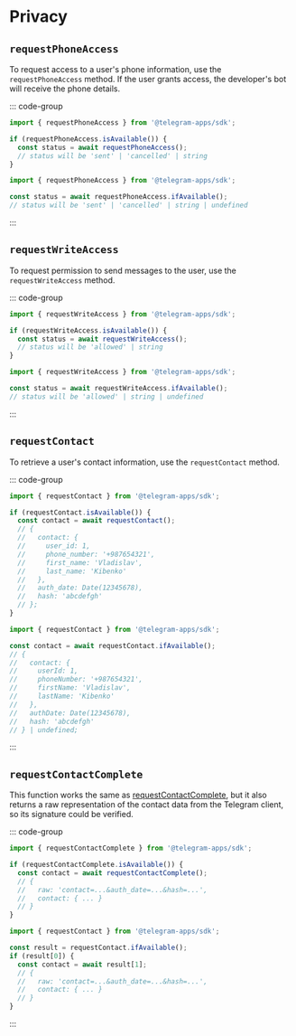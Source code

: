 # Privacy

## `requestPhoneAccess`

To request access to a user's phone information, use the `requestPhoneAccess` method. If the user
grants access, the developer's bot will receive the phone details.

::: code-group

```ts [Using isAvailable]
import { requestPhoneAccess } from '@telegram-apps/sdk';

if (requestPhoneAccess.isAvailable()) {
  const status = await requestPhoneAccess();
  // status will be 'sent' | 'cancelled' | string
}
```

```ts [Using ifAvailable]
import { requestPhoneAccess } from '@telegram-apps/sdk';

const status = await requestPhoneAccess.ifAvailable();
// status will be 'sent' | 'cancelled' | string | undefined
```

:::

## `requestWriteAccess`

To request permission to send messages to the user, use the `requestWriteAccess` method.

::: code-group

```ts [Using isAvailable]
import { requestWriteAccess } from '@telegram-apps/sdk';

if (requestWriteAccess.isAvailable()) {
  const status = await requestWriteAccess();
  // status will be 'allowed' | string
}
```

```ts [Using ifAvailable]
import { requestWriteAccess } from '@telegram-apps/sdk';

const status = await requestWriteAccess.ifAvailable();
// status will be 'allowed' | string | undefined
```

:::

## `requestContact`

To retrieve a user's contact information, use the `requestContact` method.

::: code-group

```ts [Using isAvailable]
import { requestContact } from '@telegram-apps/sdk';

if (requestContact.isAvailable()) {
  const contact = await requestContact();
  // {
  //   contact: {
  //     user_id: 1,
  //     phone_number: '+987654321',
  //     first_name: 'Vladislav',
  //     last_name: 'Kibenko'
  //   },
  //   auth_date: Date(12345678),
  //   hash: 'abcdefgh'
  // };
}
```

```ts [Using ifAvailable]
import { requestContact } from '@telegram-apps/sdk';

const contact = await requestContact.ifAvailable();
// {
//   contact: {
//     userId: 1,
//     phoneNumber: '+987654321',
//     firstName: 'Vladislav',
//     lastName: 'Kibenko'
//   },
//   authDate: Date(12345678),
//   hash: 'abcdefgh'
// } | undefined;
```

:::

## `requestContactComplete`

This function works the same as [requestContactComplete](#requestContactComplete), but it also returns a raw
representation of the contact data from the Telegram client, so its signature could be verified.

::: code-group

```ts [Using isAvailable]
import { requestContactComplete } from '@telegram-apps/sdk';

if (requestContactComplete.isAvailable()) {
  const contact = await requestContactComplete();
  // {
  //   raw: 'contact=...&auth_date=...&hash=...',
  //   contact: { ... }
  // }
}
```

```ts [Using ifAvailable]
import { requestContact } from '@telegram-apps/sdk';

const result = requestContact.ifAvailable();
if (result[0]) {
  const contact = await result[1];
  // {
  //   raw: 'contact=...&auth_date=...&hash=...',
  //   contact: { ... }
  // }
}
```

:::